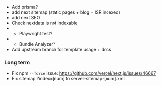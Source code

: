- Add prisma?
- add next sitemap (static pages + blog + ISR indexed)
- add next SEO
- Check nextdata is not indexable
- - Playwright test?
- - Bundle Analyzer?
- Add upstream branch for template usage + docs

### Long term

- Fix npm `--force` issue: https://github.com/vercel/next.js/issues/46667
- Fix sitemap ?index=[num] to server-sitemap-[num].xml
